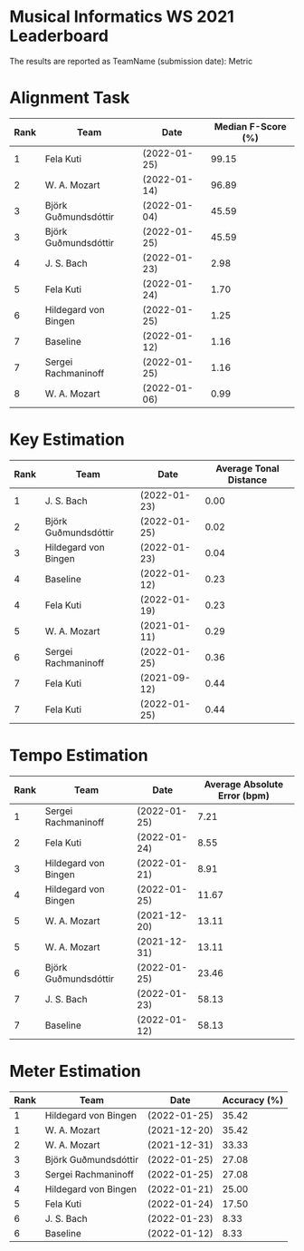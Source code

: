 # Musical Informatics WS 2021 Leaderboard

The results are reported as TeamName (submission date): Metric

# Alignment Task

|Rank |Team | Date | Median F-Score (%)|
|---|---|---|---|
|1 | Fela Kuti | (2022-01-25)| 99.15|
|2 | W. A. Mozart | (2022-01-14)| 96.89|
|3 | Björk Guðmundsdóttir | (2022-01-04)| 45.59|
|3 | Björk Guðmundsdóttir | (2022-01-25)| 45.59|
|4 | J. S. Bach | (2022-01-23)| 2.98|
|5 | Fela Kuti | (2022-01-24)| 1.70|
|6 | Hildegard von Bingen | (2022-01-25)| 1.25|
|7 | Baseline | (2022-01-12)| 1.16|
|7 | Sergei Rachmaninoff | (2022-01-25)| 1.16|
|8 | W. A. Mozart | (2022-01-06)| 0.99|


# Key Estimation

|Rank |Team | Date | Average Tonal Distance|
|---|---|---|---|
|1| J. S. Bach | (2022-01-23) | 0.00|
|2 | Björk Guðmundsdóttir | (2022-01-25)| 0.02|
|3 | Hildegard von Bingen | (2022-01-23)| 0.04|
|4 | Baseline | (2022-01-12)| 0.23|
|4 | Fela Kuti | (2022-01-19)| 0.23|
|5 | W. A. Mozart | (2021-01-11)| 0.29|
|6 | Sergei Rachmaninoff | (2022-01-25)| 0.36|
|7 | Fela Kuti | (2021-09-12)| 0.44|
|7 | Fela Kuti | (2022-01-25)| 0.44|


# Tempo Estimation

|Rank |Team | Date | Average Absolute Error (bpm)|
|---|---|---|---|
|1 | Sergei Rachmaninoff | (2022-01-25)| 7.21|
|2 | Fela Kuti | (2022-01-24)| 8.55|
|3 | Hildegard von Bingen | (2022-01-21)| 8.91|
|4 | Hildegard von Bingen | (2022-01-25)| 11.67|
|5 | W. A. Mozart | (2021-12-20)| 13.11|
|5 | W. A. Mozart | (2021-12-31)| 13.11|
|6 | Björk Guðmundsdóttir | (2022-01-25)| 23.46|
|7 | J. S. Bach | (2022-01-23)| 58.13|
|7 | Baseline | (2022-01-12)| 58.13|


# Meter Estimation

|Rank |Team | Date | Accuracy (%)|
|---|---|---|---|
|1 | Hildegard von Bingen | (2022-01-25)| 35.42|
|1 | W. A. Mozart | (2021-12-20)| 35.42|
|2 | W. A. Mozart | (2021-12-31)| 33.33|
|3 | Björk Guðmundsdóttir | (2022-01-25)| 27.08|
|3 | Sergei Rachmaninoff | (2022-01-25)| 27.08|
|4 | Hildegard von Bingen | (2022-01-21)| 25.00|
|5 | Fela Kuti | (2022-01-24)| 17.50|
|6 | J. S. Bach | (2022-01-23)| 8.33|
|6 | Baseline | (2022-01-12)| 8.33|
